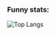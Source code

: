### Funny stats:

![Top Langs](https://github-readme-stats.vercel.app/api/top-langs/?username=solomonarul&layout=compact&hide=makefile,cmake&theme=tokyonight)